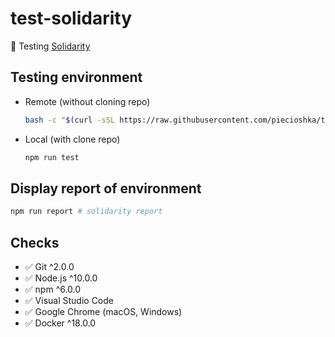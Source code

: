 # test-solidarity

:ledger: Testing [Solidarity](https://infinitered.github.io/solidarity/)

## Testing environment

* Remote (without cloning repo)

    ```bash
    bash -c "$(curl -sSL https://raw.githubusercontent.com/piecioshka/test-solidarity/master/verify.sh)"
    ```

* Local (with clone repo)

    ```bash
    npm run test
    ```

## Display report of environment

```bash
npm run report # solidarity report
```

## Checks

* :white_check_mark: Git ^2.0.0
* :white_check_mark: Node.js ^10.0.0
* :white_check_mark: npm ^6.0.0
* :white_check_mark: Visual Studio Code
* :white_check_mark: Google Chrome (macOS, Windows)
* :white_check_mark: Docker ^18.0.0
